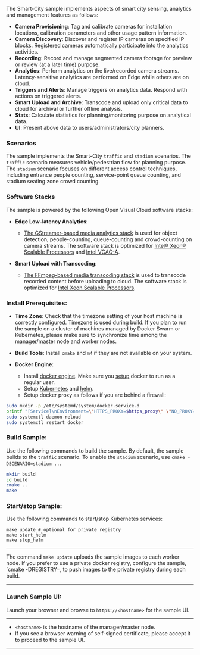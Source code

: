 
The Smart-City sample implements aspects of smart city sensing, analytics and management features as follows:   

- **Camera Provisioning**: Tag and calibrate cameras for installation locations, calibration parameters and other usage pattern information.   
- **Camera Discovery**: Discover and register IP cameras on specified IP blocks. Registered cameras automatically participate into the analytics activities.  
- **Recording**: Record and manage segmented camera footage for preview or review (at a later time) purpose.  
- **Analytics**: Perform analytics on the live/recorded camera streams. Latency-sensitive analytics are performed on Edge while others are on cloud.     
- **Triggers and Alerts**: Manage triggers on analytics data. Respond with actions on triggered alerts.   
- **Smart Upload and Archive**: Transcode and upload only critical data to cloud for archival or further offline analysis.    
- **Stats**: Calculate statistics for planning/monitoring purpose on analytical data.    
- **UI**: Present above data to users/administrators/city planners.   

### Scenarios

The sample implements the Smart-City `traffic` and `stadium` scenarios. The `traffic` scenario measures vehicle/pedestrian flow for planning purpose. The `stadium` scenario focuses on different access control techniques, including entrance people counting, service-point queue counting, and stadium seating zone crowd counting.   

### Software Stacks

The sample is powered by the following Open Visual Cloud software stacks:      
- **Edge Low-latency Analytics**:   
  - [The GStreamer-based media analytics stack](https://github.com/OpenVisualCloud/Dockerfiles/tree/master/Xeon/ubuntu-18.04/analytics/gst) is used for object detection, people-counting, queue-counting and crowd-counting on camera streams. The software stack is optimized for [Intel® Xeon® Scalable Processors](https://github.com/OpenVisualCloud/Dockerfiles/tree/master/Xeon/ubuntu-18.04/analytics/gst) and [Intel VCAC-A](https://github.com/OpenVisualCloud/Dockerfiles/tree/master/VCAC-A/ubuntu-18.04/analytics/gst).  
 
- **Smart Upload with Transcoding**:
  - [The FFmpeg-based media transcoding stack](https://github.com/OpenVisualCloud/Dockerfiles/tree/master/Xeon/centos-7.6/media/ffmpeg) is used to transcode recorded content before uploading to cloud. The software stack is optimized for [Intel Xeon Scalable Processors](https://github.com/OpenVisualCloud/Dockerfiles/tree/master/Xeon/centos-7.6/media/ffmpeg).  

### Install Prerequisites:

- **Time Zone**: Check that the timezone setting of your host machine is correctly configured. Timezone is used during build. If you plan to run the sample on a cluster of machines managed by Docker Swarm or Kubernetes, please make sure to synchronize time among the manager/master node and worker nodes.    

- **Build Tools**: Install `cmake` and `m4` if they are not available on your system.        

- **Docker Engine**:        
  - Install [docker engine](https://docs.docker.com/install). Make sure you [setup](https://docs.docker.com/install/linux/linux-postinstall) docker to run as a regular user.   
  - Setup [Kubernetes](https://kubernetes.io/docs/setup) and [helm](https://helm.sh/docs/intro/install).  
  - Setup docker proxy as follows if you are behind a firewall:   

```bash
sudo mkdir -p /etc/systemd/system/docker.service.d       
printf "[Service]\nEnvironment=\"HTTPS_PROXY=$https_proxy\" \"NO_PROXY=$no_proxy\"\n" | sudo tee /etc/systemd/system/docker.service.d/proxy.conf       
sudo systemctl daemon-reload          
sudo systemctl restart docker     
```

### Build Sample: 

Use the following commands to build the sample. By default, the sample builds to the `traffic` scenario. To enable the `stadium` scenario, use `cmake -DSCENARIO=stadium ..`.  

```bash
mkdir build    
cd build     
cmake ..    
make     
```

### Start/stop Sample: 

Use the following commands to start/stop Kubernetes services:

```
make update # optional for private registry
make start_helm
make stop_helm
```

---

The command `make update` uploads the sample images to each worker node. If you prefer to use a private docker registry, configure the sample, `cmake -DREGISTRY=<registry-url>, to push images to the private registry during each build.  

---

### Launch Sample UI:

Launch your browser and browse to `https://<hostname>` for the sample UI. 

---

* `<hostname>` is the hostname of the manager/master node.
* If you see a browser warning of self-signed certificate, please accept it to proceed to the sample UI.    
  
---
